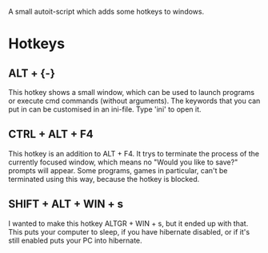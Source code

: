 A small autoit-script which adds some hotkeys to windows.

# Hotkeys
## ALT + {-}
This hotkey shows a small window, which can be used to launch programs or execute cmd commands (without arguments).
The keywords that you can put in can be customised in an ini-file. Type 'ini' to open it.

## CTRL + ALT + F4
This hotkey is an addition to ALT + F4.
It trys to terminate the process of the currently focused window, which means no "Would you like to save?" prompts will appear.
Some programs, games in particular, can't be terminated using this way, because the hotkey is blocked.

## SHIFT + ALT + WIN + s
I wanted to make this hotkey ALTGR + WIN + s, but it ended up with that. This puts your computer to sleep, if you have hibernate disabled, or if it's still enabled puts your PC into hibernate.